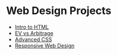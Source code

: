 # Web Design Projects 
<ul>
<li><a href="Intro_Html/index.html" target="_blank">Intro to HTML</a></li>
<li><a href="html5_css/index.html" target="_blank">EV vs Arbitrage</a></li>
<li><a href="avd_css/index.html" target="_blank">Advanced CSS</a></li>
<li><a href="responsive/index.html" target="_blank">Responsive Web Design</a></li>
</ul>
